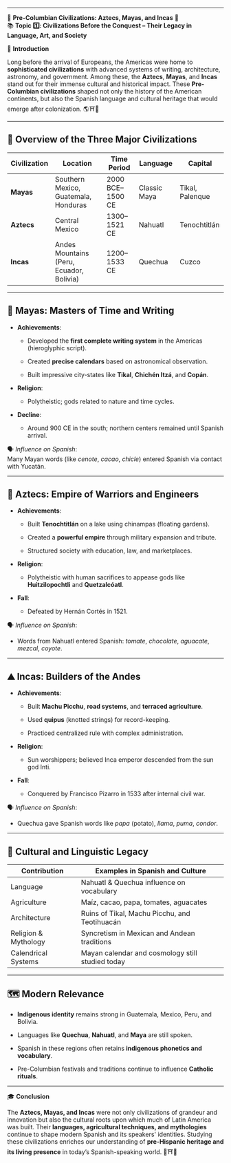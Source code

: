 
---
🌄 **Pre-Columbian Civilizations: Aztecs, Mayas, and Incas** 🌄  
📚 **Topic 1️⃣: Civilizations Before the Conquest – Their Legacy in Language, Art, and Society**

📘 **Introduction**

Long before the arrival of Europeans, the Americas were home to **sophisticated civilizations** with advanced systems of writing, architecture, astronomy, and government. Among these, the **Aztecs**, **Mayas**, and **Incas** stand out for their immense cultural and historical impact. These **Pre-Columbian civilizations** shaped not only the history of the American continents, but also the Spanish language and cultural heritage that would emerge after colonization. 🌎⛩️📜

---

## 🏹 **Overview of the Three Major Civilizations**

|Civilization|Location|Time Period|Language|Capital|
|---|---|---|---|---|
|**Mayas**|Southern Mexico, Guatemala, Honduras|2000 BCE–1500 CE|Classic Maya|Tikal, Palenque|
|**Aztecs**|Central Mexico|1300–1521 CE|Nahuatl|Tenochtitlán|
|**Incas**|Andes Mountains (Peru, Ecuador, Bolivia)|1200–1533 CE|Quechua|Cuzco|

---

## 📜 **Mayas: Masters of Time and Writing**

- **Achievements**:
    
    - Developed the **first complete writing system** in the Americas (hieroglyphic script).
        
    - Created **precise calendars** based on astronomical observation.
        
    - Built impressive city-states like **Tikal**, **Chichén Itzá**, and **Copán**.
        
- **Religion**:
    
    - Polytheistic; gods related to nature and time cycles.
        
- **Decline**:
    
    - Around 900 CE in the south; northern centers remained until Spanish arrival.
        

🗣️ _Influence on Spanish_:  
Many Mayan words (like _cenote_, _cacao_, _chicle_) entered Spanish via contact with Yucatán.

---

## 🌋 **Aztecs: Empire of Warriors and Engineers**

- **Achievements**:
    
    - Built **Tenochtitlán** on a lake using chinampas (floating gardens).
        
    - Created a **powerful empire** through military expansion and tribute.
        
    - Structured society with education, law, and marketplaces.
        
- **Religion**:
    
    - Polytheistic with human sacrifices to appease gods like **Huitzilopochtli** and **Quetzalcóatl**.
        
- **Fall**:
    
    - Defeated by Hernán Cortés in 1521.
        

🗣️ _Influence on Spanish_:

- Words from Nahuatl entered Spanish: _tomate_, _chocolate_, _aguacate_, _mezcal_, _coyote_.
    

---

## ⛰️ **Incas: Builders of the Andes**

- **Achievements**:
    
    - Built **Machu Picchu**, **road systems**, and **terraced agriculture**.
        
    - Used **quipus** (knotted strings) for record-keeping.
        
    - Practiced centralized rule with complex administration.
        
- **Religion**:
    
    - Sun worshippers; believed Inca emperor descended from the sun god Inti.
        
- **Fall**:
    
    - Conquered by Francisco Pizarro in 1533 after internal civil war.
        

🗣️ _Influence on Spanish_:

- Quechua gave Spanish words like _papa_ (potato), _llama_, _puma_, _condor_.
    

---

## 🧠 **Cultural and Linguistic Legacy**

|Contribution|Examples in Spanish and Culture|
|---|---|
|Language|Nahuatl & Quechua influence on vocabulary|
|Agriculture|Maíz, cacao, papa, tomates, aguacates|
|Architecture|Ruins of Tikal, Machu Picchu, and Teotihuacán|
|Religion & Mythology|Syncretism in Mexican and Andean traditions|
|Calendrical Systems|Mayan calendar and cosmology still studied today|

---

## 🗺️ **Modern Relevance**

- **Indigenous identity** remains strong in Guatemala, Mexico, Peru, and Bolivia.
    
- Languages like **Quechua**, **Nahuatl**, and **Maya** are still spoken.
    
- Spanish in these regions often retains **indigenous phonetics and vocabulary**.
    
- Pre-Columbian festivals and traditions continue to influence **Catholic rituals**.
    

---

🎓 **Conclusion**

The **Aztecs, Mayas, and Incas** were not only civilizations of grandeur and innovation but also the cultural roots upon which much of Latin America was built. Their **languages, agricultural techniques, and mythologies** continue to shape modern Spanish and its speakers' identities. Studying these civilizations enriches our understanding of **pre-Hispanic heritage and its living presence** in today’s Spanish-speaking world. 🌺⛩️🗿